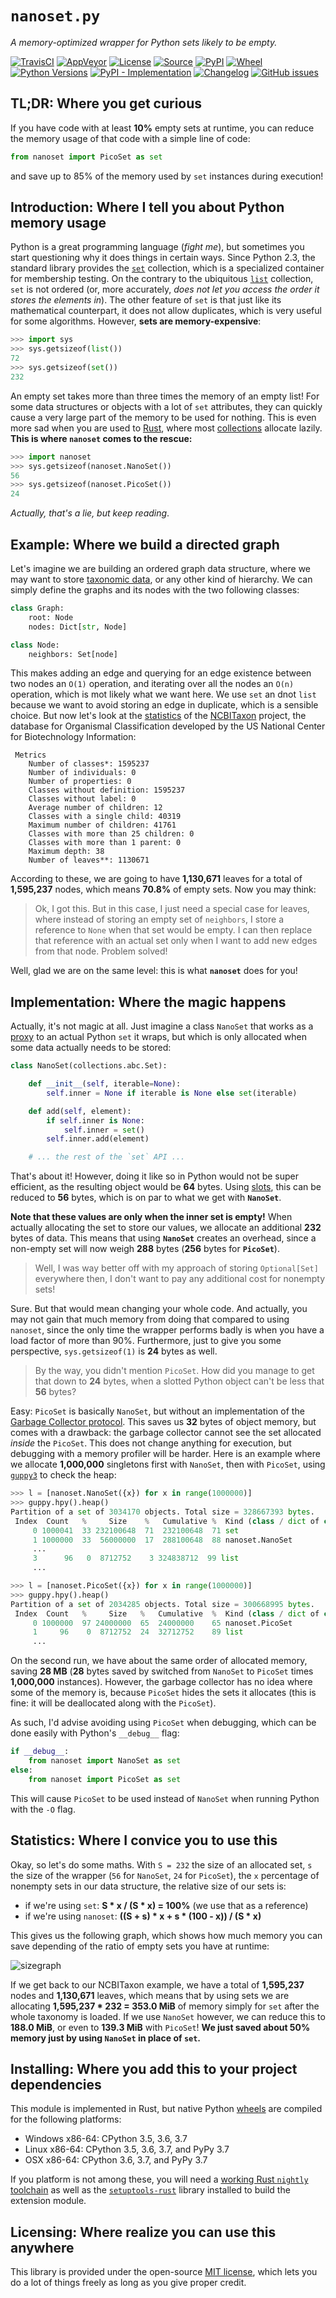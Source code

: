 # `nanoset.py`

*A memory-optimized wrapper for Python sets likely to be empty.*

[![TravisCI](https://img.shields.io/travis/althonos/nanoset.py/master.svg?logo=travis&maxAge=600&style=flat-square)](https://travis-ci.org/althonos/nanoset.py/branches)
[![AppVeyor](https://img.shields.io/appveyor/ci/althonos/nanoset-py/master?logo=appveyor&style=flat-square&maxAge=600)](https://ci.appveyor.com/project/althonos/nanoset-py)
[![License](https://img.shields.io/badge/license-MIT-blue.svg?style=flat-square&maxAge=2678400)](https://choosealicense.com/licenses/mit/)
[![Source](https://img.shields.io/badge/source-GitHub-303030.svg?maxAge=2678400&style=flat-square)](https://github.com/althonos/nanoset.py/)
[![PyPI](https://img.shields.io/pypi/v/nanoset.svg?style=flat-square&maxAge=600)](https://pypi.org/project/nanoset)
[![Wheel](https://img.shields.io/pypi/wheel/nanoset.svg?style=flat-square&maxAge=2678400)](https://pypi.org/project/nanoset/#files)
[![Python Versions](https://img.shields.io/pypi/pyversions/nanoset.svg?style=flat-square&maxAge=600)](https://pypi.org/project/nanoset/#files)
[![PyPI - Implementation](https://img.shields.io/pypi/implementation/nanoset.svg?style=flat-square&maxAge=600)](https://pypi.org/project/nanoset/#files)
[![Changelog](https://img.shields.io/badge/keep%20a-changelog-8A0707.svg?maxAge=2678400&style=flat-square)](https://github.com/althonos/nanoset.py/blob/master/CHANGELOG.md)
[![GitHub issues](https://img.shields.io/github/issues/althonos/nanoset.py.svg?style=flat-square&maxAge=600)](https://github.com/althonos/nanoset.py/issues)

## TL;DR: Where you get curious

If you have code with at least **10%** empty sets at runtime, you can reduce
the memory usage of that code with a simple line of code:
```python
from nanoset import PicoSet as set
```
and save up to 85% of the memory used by `set` instances during execution!

## Introduction: Where I tell you about Python memory usage

Python is a great programming language (*fight me*), but sometimes you start
questioning why it does things in certain ways. Since Python 2.3, the standard
library provides the [`set`](https://docs.python.org/3.7/library/stdtypes.html#set)
collection, which is a specialized container for membership testing. On the
contrary to the ubiquitous [`list`](https://docs.python.org/3.7/library/stdtypes.html#list)
collection, `set` is not ordered (or, more accurately, *does not let you access
the order it stores the elements in*). The other feature of `set` is that just
like its mathematical counterpart, it does not allow duplicates, which is very
useful for some algorithms. However, **sets are memory-expensive**:
```python
>>> import sys
>>> sys.getsizeof(list())
72
>>> sys.getsizeof(set())
232
```

An empty set takes more than three times the memory of an empty list! For some
data structures or objects with a lot of `set` attributes, they can quickly
cause a very large part of the memory to be used for nothing. This is even more
sad when you are used to [Rust](https://www.rust-lang.org/), where most
[collections](https://doc.rust-lang.org/std/collections/) allocate lazily.
**This is where `nanoset` comes to the rescue:**
```python
>>> import nanoset
>>> sys.getsizeof(nanoset.NanoSet())
56
>>> sys.getsizeof(nanoset.PicoSet())
24
```

*Actually, that's a lie, but keep reading*.

## Example: Where we build a directed graph

Let's imagine we are building an ordered graph data structure, where we may
want to store [taxonomic data](https://en.wikipedia.org/wiki/Taxonomic_database),
or any other kind of hierarchy. We can simply define the graphs and its nodes
with the two following classes:

```python
class Graph:
    root: Node
    nodes: Dict[str, Node]

class Node:
    neighbors: Set[node]
```

This makes adding an edge and querying for an edge existence between two nodes
an `O(1)` operation, and iterating over all the nodes an `O(n)` operation, which
is mot likely what we want here. We use `set` an dnot `list` because we want to
avoid storing an edge in duplicate, which is a sensible choice. But now let's
look at the [statistics](https://terminologies.gfbio.org/terminology/?ontology=NCBITAXON)
of the [NCBITaxon](https://www.ncbi.nlm.nih.gov/taxonomy) project, the
database for Organismal Classification developed by the US National Center for
Biotechnology Information:

     Metrics
        Number of classes*: 1595237              
        Number of individuals: 0
        Number of properties: 0
        Classes without definition: 1595237
        Classes without label: 0
        Average number of children: 12
        Classes with a single child: 40319
        Maximum number of children: 41761
        Classes with more than 25 children: 0
        Classes with more than 1 parent: 0
        Maximum depth: 38
        Number of leaves**: 1130671

According to these, we are going to have **1,130,671** leaves for a total of
**1,595,237** nodes, which means **70.8%** of empty sets. Now you may think:

> Ok, I got this. But in this case, I just need a special case for leaves, where
> instead of storing an empty set of `neighbors`, I store a reference to `None`
> when that set would be empty. I can then replace that reference with an actual
> set only when I want to add new edges from that node. Problem solved!

Well, glad we are on the same level: this is what **`nanoset`** does for you!


## Implementation: Where the magic happens

Actually, it's not magic at all. Just imagine a class `NanoSet` that works as
a [proxy](https://www.tutorialspoint.com/python_design_patterns/python_design_patterns_proxy.htm)
to an actual Python `set` it wraps, but which is only allocated when some data
actually needs to be stored:

```python
class NanoSet(collections.abc.Set):

    def __init__(self, iterable=None):
        self.inner = None if iterable is None else set(iterable)

    def add(self, element):
        if self.inner is None:
            self.inner = set()
        self.inner.add(element)

    # ... the rest of the `set` API ...
```

That's about it! However, doing it like so in Python would not be super
efficient, as the resulting object would be **64** bytes. Using
[slots](http://book.pythontips.com/en/latest/__slots__magic.html), this can be
reduced to **56** bytes, which is on par to what we get with **`NanoSet`**.

**Note that these values are only when the inner set is empty!** When actually
allocating the set to store our values, we allocate an additional **232** bytes
of data. This means that using **`NanoSet`** creates an overhead, since a
non-empty set will now weigh **288** bytes (**256** bytes for **`PicoSet`**).

> Well, I was way better off with my approach of storing `Optional[Set]`
> everywhere then, I don't want to pay any additional cost for nonempty sets!

Sure. But that would mean changing your whole code. And actually, you may not
gain that much memory from doing that compared to using `nanoset`, since the
only time the wrapper performs badly is when you have a load factor of more than
90%. Furthermore, just to give you some perspective, `sys.getsizeof(1)` is
**24** bytes as well.

> By the way, you didn't mention `PicoSet`. How did you manage to get that down
> to **24** bytes, when a slotted Python object can't be less that **56** bytes?

Easy: `PicoSet` is basically `NanoSet`, but without an implementation of the
[Garbage Collector protocol](https://docs.python.org/3/c-api/gcsupport.html).
This saves us **32** bytes of object memory, but comes with a drawback: the
garbage collector cannot see the set allocated *inside* the `PicoSet`. This
does not change anything for execution, but debugging with a memory profiler
will be harder. Here is an example where we allocate **1,000,000** singletons
first with `NanoSet`, then with `PicoSet`, using
[`guppy3`](https://pypi.org/project/guppy3/) to check the heap:

```python
>>> l = [nanoset.NanoSet({x}) for x in range(1000000)]
>>> guppy.hpy().heap()
Partition of a set of 3034170 objects. Total size = 328667393 bytes.
 Index  Count   %     Size    %   Cumulative %  Kind (class / dict of class)
     0 1000041  33 232100648  71  232100648  71 set
     1 1000000  33  56000000  17  288100648  88 nanoset.NanoSet
     ...
     3      96   0  8712752    3 324838712  99 list
     ...
```
```python
>>> l = [nanoset.PicoSet({x}) for x in range(1000000)]
>>> guppy.hpy().heap()
Partition of a set of 2034285 objects. Total size = 300668995 bytes.
 Index  Count   %     Size   %   Cumulative  %  Kind (class / dict of class)
     0 1000000  97 24000000  65  24000000    65 nanoset.PicoSet
     1     96    0  8712752  24  32712752    89 list
     ...
```

On the second run, we have about the same order of allocated memory, saving
**28 MB** (**28** bytes saved by switched from `NanoSet` to `PicoSet` times
**1,000,000** instances). However, the garbage collector has no idea where
some of the memory is, because `PicoSet` hides the sets it allocates (this is
fine: it will be deallocated along with the `PicoSet`).

As such, I'd advise avoiding using `PicoSet` when debugging, which can be done
easily with Python's `__debug__` flag:
```python
if __debug__:
    from nanoset import NanoSet as set
else:
    from nanoset import PicoSet as set
```
This will cause `PicoSet` to be used instead of `NanoSet` when running Python
with the `-O` flag.


## Statistics: Where I convice you to use this

Okay, so let's do some maths. With `S = 232` the size of an allocated set,
`s` the size of the wrapper (`56` for `NanoSet`, `24` for `PicoSet`), the
`x` percentage of nonempty sets in our data structure, the relative size
of our sets is:

  * if we're using `set`: **S \* x / (S \* x) = 100%** (we use that as a reference)
  * if we're using `nanoset`: **((S + s) \* x + s \* (100 - x)) / (S \* x)**

This gives us the following graph, which shows how much memory you can save
depending of the ratio of empty sets you have at runtime:

![sizegraph](https://github.com/althonos/nanoset.py/raw/master/static/sizegraph.svg?sanitize=true)

If we get back to our NCBITaxon example, we have a total of **1,595,237** nodes
and **1,130,671** leaves, which means that by using sets we are allocating
**1,595,237 * 232 = 353.0 MiB** of memory simply for `set` after the whole
taxonomy is loaded. If we use `NanoSet` however, we
can reduce this to **188.0 MiB**, or even to **139.3 MiB** with `PicoSet`!
**We just saved about 50% memory just by using `NanoSet` in place of `set`.**


## Installing: Where you add this to your project dependencies

This module is implemented in Rust, but native Python [wheels](https://pythonwheels.com/)
are compiled for the following platforms:

* Windows x86-64: CPython 3.5, 3.6, 3.7
* Linux x86-64: CPython 3.5, 3.6, 3.7, and PyPy 3.7
* OSX x86-64: CPython 3.6, 3.7, and PyPy 3.7

If you platform is not among these, you will need a
[working Rust `nightly` toolchain](https://www.rust-lang.org/tools/install)
as well as the [`setuptools-rust`](https://pypi.org/project/setuptools-rust/)
library installed to build the extension module.


## Licensing: Where realize you can use this anywhere

This library is provided under the open-source
[MIT license](https://choosealicense.com/licenses/mit/), which lets you do
a lot of things freely as long as you give proper credit.
